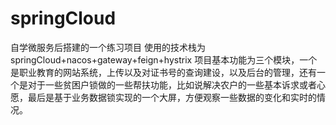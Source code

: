 # springCloud
自学微服务后搭建的一个练习项目
使用的技术栈为  springCloud+nacos+gateway+feign+hystrix
项目基本功能为三个模块，一个是职业教育的网站系统，上传以及对证书号的查询建设，以及后台的管理，还有一个是对于一些贫困户锁做的一些帮扶功能，比如说解决农户的一些基本诉求或者心愿，最后是基于业务数据锁实现的一个大屏，方便观察一些数据的变化和实时的情况。
